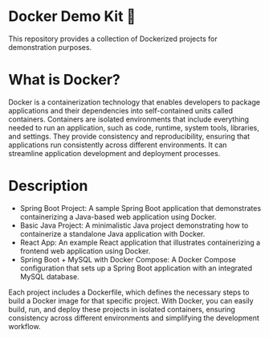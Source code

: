 # Docker Demo Kit 🐬
This repository provides a collection of Dockerized projects for demonstration purposes.

# What is Docker?
Docker is a containerization technology that enables developers to package applications and their dependencies into self-contained units called containers. Containers are isolated environments that include everything needed to run an application, such as code, runtime, system tools, libraries, and settings. They provide consistency and reproducibility, ensuring that applications run consistently across different environments. It can streamline application development and deployment processes.

# Description

- Spring Boot Project: A sample Spring Boot application that demonstrates containerizing a Java-based web application using Docker.
- Basic Java Project: A minimalistic Java project demonstrating how to containerize a standalone Java application with Docker.
- React App: An example React application that illustrates containerizing a frontend web application using Docker.
- Spring Boot + MySQL with Docker Compose: A Docker Compose configuration that sets up a Spring Boot application with an integrated MySQL database.

Each project includes a Dockerfile, which defines the necessary steps to build a Docker image for that specific project. With Docker, you can easily build, run, and deploy these projects in isolated containers, ensuring consistency across different environments and simplifying the development workflow.

